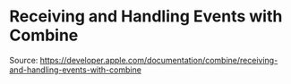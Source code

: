 # Receiving and Handling Events with Combine

Source: <https://developer.apple.com/documentation/combine/receiving-and-handling-events-with-combine>
